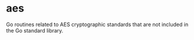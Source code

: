 aes
===

Go routines related to AES cryptographic standards that are not included in the Go standard library.